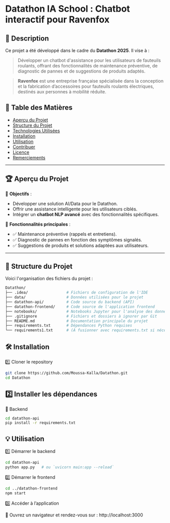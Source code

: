# Datathon IA School : Chatbot interactif pour Ravenfox

## 📌 Description
Ce projet a été développé dans le cadre du **Datathon 2025**. Il vise à :
> Développer un chatbot d'assistance pour les utilisateurs de fauteuils roulants, offrant des fonctionnalités de maintenance préventive, de diagnostic de pannes et de suggestions de produits adaptés.

> **Ravenfox** est une entreprise française spécialisée dans la conception et la fabrication d’accessoires pour fauteuils roulants électriques, destinés aux personnes à mobilité réduite.

## 📖 Table des Matières
- [Aperçu du Projet](#aperçu-du-projet)
- [Structure du Projet](#structure-du-projet)
- [Technologies Utilisées](#technologies-utilisées)
- [Installation](#installation)
- [Utilisation](#utilisation)
- [Contribuer](#contribuer)
- [Licence](#licence)
- [Remerciements](#remerciements)

---

## 🏆 Aperçu du Projet
📌 **Objectifs** :
- Développer une solution AI/Data pour le Datathon.
- Offrir une assistance intelligente pour les utilisateurs ciblés.
- Intégrer un **chatbot NLP avancé** avec des fonctionnalités spécifiques.

📌 **Fonctionnalités principales** :
- ✅ Maintenance préventive (rappels et entretiens).
- ✅ Diagnostic de pannes en fonction des symptômes signalés.
- ✅ Suggestions de produits et solutions adaptées aux utilisateurs.

---

## 📂 Structure du Projet
Voici l'organisation des fichiers du projet :

```bash
Datathon/
├── .idea/                 # Fichiers de configuration de l'IDE
├── data/                  # Données utilisées pour le projet
├── datathon-api/          # Code source du backend (API)
├── datathon-frontend/     # Code source de l'application frontend
├── notebooks/             # Notebooks Jupyter pour l'analyse des données
├── .gitignore             # Fichiers et dossiers à ignorer par Git
├── README.md              # Documentation principale du projet
├── requirements.txt       # Dépendances Python requises
└── requirements1.txt      # (À fusionner avec requirements.txt si nécessaire)
```

## 🛠 Installation

1️⃣ Cloner le repository

```bash
git clone https://github.com/Moussa-Kalla/Datathon.git
cd Datathon
```

## 2️⃣ Installer les dépendances

🔹 Backend
```bash
cd datathon-api
pip install -r requirements.txt
```

## 💡 Utilisation

1️⃣ Démarrer le backend
```bash
cd datathon-api
python app.py   # ou `uvicorn main:app --reload`
```

2️⃣ Démarrer le frontend
```bash
cd ../datathon-frontend
npm start
```

3️⃣ Accéder à l’application

🔗 Ouvrez un navigateur et rendez-vous sur : http://localhost:3000



